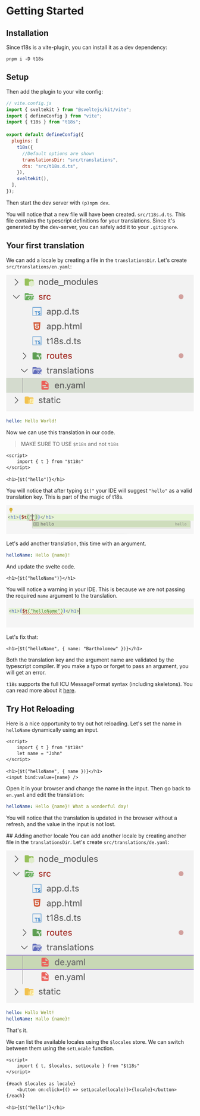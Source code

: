 # Getting Started

## Installation

Since t18s is a vite-plugin, you can install it as a dev dependency:

```
pnpm i -D t18s
```

## Setup

Then add the plugin to your vite config:

```js
// vite.config.js
import { sveltekit } from "@sveltejs/kit/vite";
import { defineConfig } from "vite";
import { t18s } from "t18s";

export default defineConfig({
  plugins: [
    t18s({
      //Default options are shown
      translationsDir: "src/translations",
      dts: "src/t18s.d.ts",
    }),
    sveltekit(),
  ],
});
```

Then start the dev server with `(p)npm dev`.

You will notice that a new file will have been created. `src/t18s.d.ts`. This file contains the typescript definitions for your translations. Since it's generated by the dev-server, you can safely add it to your `.gitignore`.

## Your first translation

We can add a locale by creating a file in the `translationsDir`. Let's create `src/translations/en.yaml`:

![The en.yaml file in src/translations](./assets/fs-one-locale.png)


```yaml
hello: Hello World!
```

Now we can use this translation in our code.
> MAKE SURE TO USE `$t18s` and not `t18s`

```svelte
<script>
    import { t } from "$t18s"
</script>

<h1>{$t("hello")}</h1>
```

You will notice that after typing `$t("` your IDE will suggest `"hello"` as a valid translation key. This is part of the magic of t18s.

![Intellisense suggesting "hello" as a valid translation key](./assets/autocomplete-hello.png)

Let's add another translation, this time with an argument.

```yaml
helloName: Hello {name}!
```

And update the svelte code.

```svelte
<h1>{$t("helloName")}</h1>
```

You will notice a warning in your IDE. This is because we are not passing the required `name` argument to the translation.
![Intellisense complaining about a missing argument](./assets/autocomplete-hello-name-invalid.png)


Let's fix that:

```svelte
<h1>{$t("helloName", { name: "Bartholomew" })}</h1>
```

Both the translation key and the argument name are validated by the typescript compiler. If you make a typo or forget to pass an argument, you will get an error.

`t18s` supports the full ICU MessageFormat syntax (including skeletons). You can read more about it [here](https://formatjs.io/docs/core-concepts/icu-syntax/).

## Try Hot Reloading

Here is a nice opportunity to try out hot reloading. Let's set the name in `helloName` dynamically using an input.

```svelte
<script>
    import { t } from "$t18s"
    let name = "John"
</script>

<h1>{$t("helloName", { name })}</h1>
<input bind:value={name} />
```

Open it in your browser and change the name in the input.
Then go back to `en.yaml` and edit the translation:

```yaml
helloName: Hello {name}! What a wonderful day!
```

You will notice that the translation is updated in the browser without a refresh, and the value in the input is not lost.

## Adding another locale
You can add another locale by creating another file in the `translationsDir`. Let's create `src/translations/de.yaml`:

![Both the de.yaml and en.yaml files in src/translations](./assets/fs-mutiple-locales.png)

```yaml
hello: Hallo Welt!
helloName: Hallo {name}!
```

That's it.

We can list the available locales using the `$locales` store. We can switch between them using the `setLocale` function.

```svelte
<script>
    import { t, $locales, setLocale } from "$t18s"
</script>

{#each $locales as locale}
    <button on:click={() => setLocale(locale)}>{locale}</button>
{/each}

<h1>{$t("hello")}</h1>
```
